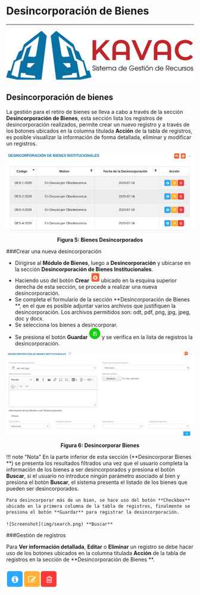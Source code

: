 # Desincorporación de Bienes  
****************************

![Screenshot](img/logokavac.png#imagen)

## Desincorporación de bienes 

La gestión para el retiro de bienes se lleva a cabo a través de la sección **Desincorporación de Bienes**, esta sección lista los registros de desincorporación realizados, permite crear un nuevo registro y a través de los botones ubicados en la columna titulada **Acción** de la tabla de registros, es posible visualizar la información de forma detallada, eliminar y modificar un registros.  


![Screenshot](img/figure_5.jpg)<div style="text-align: center;font-weight: bold">Figura 5: Bienes Desincorporados</div>

###Crear una nueva desincorporación

- Dirigirse al **Módulo de Bienes**, luego a **Desincorporación** y ubicarse en la sección **Desincorporación de Bienes Institucionales**.
- Haciendo uso del botón **Crear** ![Screenshot](img/create.png) ubicado en la esquina superior derecha de esta sección, se procede a realizar una nueva desincorporación.
- Se completa el formulario de la sección **Desincorporación de Bienes **, en el que es posible adjuntar varios archivos que justifiquen la desincorporación.  Los archivos permitidos son: odt, pdf, png, jpg, jpeg, doc y docx. 
- Se selecciona los bienes a desincorporar. 
- Se presiona el botón **Guardar** ![Screenshot](img/save.png) y se verifica en la lista de registros la desincorporación.    

![Screenshot](img/figure_6.jpg)<div style="text-align: center;font-weight: bold">Figura 6: Desincorporar Bienes </div>

!!! note "Nota"
	En la parte inferior de esta sección (**Desincorporar Bienes **) se presenta los resultados filtrados una vez que el usuario completa la información de los bienes a ser  desincorporados y presiona el botón **Buscar**, si el usuario no introduce ningún parámetro asociado al bien y presiona el botón **Buscar**, el sistema presenta el listado de los bienes que pueden ser desincorporados.    

	Para desincorporar más de un bien, se hace uso del botón **Checkbox** ubicado en la primera columna de la tabla de registros, finalmente se presiona el botón **Guardar** para registrar la desincorporación.

	![Screenshot](img/search.png) **Buscar** 

###Gestión de registros

Para **Ver información detallada**, **Editar** o **Eliminar** un registro se debe hacer uso de los botones ubicados en la columna titulada **Acción** de la tabla de registros en la sección de **Desincorporación de Bienes **.

![Screenshot](img/manage.png#imagen)

























   